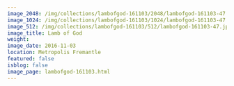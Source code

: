 ```yaml
---
image_2048: /img/collections/lambofgod-161103/2048/lambofgod-161103-47.jpg
image_1024: /img/collections/lambofgod-161103/1024/lambofgod-161103-47.jpg
image_512: /img/collections/lambofgod-161103/512/lambofgod-161103-47.jpg
image_title: Lamb of God
weight: 
image_date: 2016-11-03
location: Metropolis Fremantle
featured: false
isblog: false
image_page: lambofgod-161103.html
---
```

